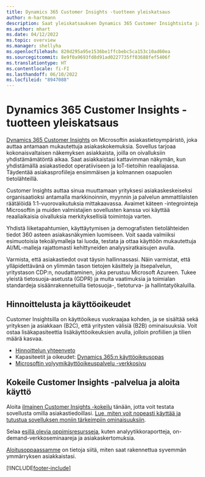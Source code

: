 ```yaml
---
title: Dynamics 365 Customer Insights -tuotteen yleiskatsaus
author: m-hartmann
description: Saat yleiskatsauksen Dynamics 365 Customer Insightsista ja sen pääominaisuuksista.
ms.author: mhart
ms.date: 04/12/2022
ms.topic: overview
ms.manager: shellyha
ms.openlocfilehash: 820d295a95e1536be1ffcbebc5ca153c10ad60ea
ms.sourcegitcommit: 8e9f0a9693fd8d91ad0227735ff03688fef5406f
ms.translationtype: HT
ms.contentlocale: fi-FI
ms.lasthandoff: 06/10/2022
ms.locfileid: "8947088"
---
```

# <a name="product-overview-for-dynamics-365-customer-insights"></a>Dynamics 365 Customer Insights -tuotteen yleiskatsaus

[Dynamics 365 Customer Insights](https://dynamics.microsoft.com/ai/customer-insights/) on Microsoftin asiakastietoympäristö, joka auttaa antamaan mukautettuja asiakaskokemuksia. Sovellus tarjoaa kokonaisvaltaisen näkemyksen asiakkaista, joilla on oivalluksiin yhdistämämätöntä aikaa. Saat asiakkaistasi kattavimman näkymän, kun yhdistämällä asiakastiedot operatiiviseen ja IoT-tietoihin reaaliajassa. Täydentää asiakasprofiileja ensimmäisen ja kolmannen osapuolen tietolähteillä. 

Customer Insights auttaa sinua muuttamaan yrityksesi asiakaskeskeiseksi organisaatioksi antamalla markkinoinnin, myynnin ja palvelun ammattilaisten räätälöidä 1:1-vuorovaikutuksia mittakaavassa. Avaimet käteen -integrointeja Microsoftin ja muiden valmistajien sovellusten kanssa voi käyttää reaaliaikaisia oivalluksia merkityksellisiä toimintoja varten.

Yhdistä liiketapahtumien, käyttäytymisen ja demografisten tietolähteiden tiedot 360 asteen asiakasnäkymien luomiseen. Voit saada valmiiksi esimuotoisia tekoälymalleja tai luoda, testata ja ottaa käyttöön mukautettuja AI/ML-malleja rajattomasti kehittyneiden analyysiratkaisujen avulla.

Varmista, että asiakastiedot ovat täysin hallinnassasi. Näin varmistat, että ylläpidettävänä on ylimmän tason tietojen käsittely ja itsepalvelun, yritystason CDP:n, noudattaminen, joka perustuu Microsoft Azureen. Tukee yleistä tietosuoja-asetusta (GDPR) ja muita vaatimuksia ja toimialan standardeja sisäänrakennetuilla tietosuoja-, tietoturva- ja hallintatyökaluilla.

## <a name="pricing-and-licensing"></a>Hinnoittelusta ja käyttöoikeudet
Customer Insightsilla on käyttöoikeus vuokraajaa kohden, ja se sisältää sekä yrityksen ja asiakkaan (B2C), että yritysten välisiä (B2B) ominaisuuksia. Voit ostaa lisäkapasiteettia lisäkäyttöoikeuksien avulla, jolloin profiilien ja tilien määrä kasvaa.

- [Hinnoittelun yhteenveto](https://dynamics.microsoft.com/ai/customer-insights/pricing/)
- Kapasiteetit ja oikeudet: [Dynamics 365:n käyttöoikeusopas](https://go.microsoft.com/fwlink/?LinkId=866544)
- [Microsoftin volyymikäyttöoikeuspalvelu -verkkosivu](https://www.microsoft.com/licensing/how-to-buy/how-to-buy)

## <a name="try-customer-insights-and-get-started"></a>Kokeile Customer Insights -palvelua ja aloita käyttö

Aloita [ilmainen Customer Insights -kokeilu](https://signup.microsoft.com/create-account/signup?SKU=036c2481-aa8a-47cd-ab43-324f0c157c2d&ali=1&RU=https:%2F%2Fhome.ci.ai.dynamics.com%2Fstart%2Ftrial&products=036c2481-aa8a-47cd-ab43-324f0c157c2d) tänään, jotta voit testata sovellusta omilla asiakastiedoillasi. [Lue, miten voit nopeasti käyttää ja tutustua sovelluksen moniin tärkeimpiin ominaisuuksiin](trial-signup.md). 

Selaa [esillä olevia oppimisresursseja](https://dynamics.microsoft.com/ai/customer-insights/resources/), kuten analyytikkoraportteja, on-demand-verkkoseminaareja ja asiakaskertomuksia.

[Aloitusoppaassamme](get-started.md) on tietoja siitä, miten saat rakennettua syvemmän ymmärryksen asiakkaistasi.

[!INCLUDE[footer-include](includes/footer-banner.md)]
